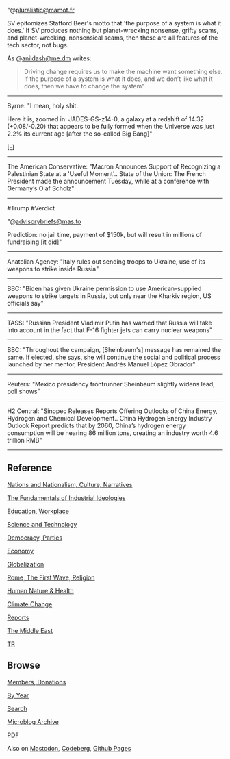 
"@pluralistic@mamot.fr

SV epitomizes Stafford Beer's motto that 'the purpose of a system is
what it does.' If SV produces nothing but planet-wrecking nonsense,
grifty scams, and planet-wrecking, nonsensical scams, then these are
all features of the tech sector, not bugs.

As @anildash@me.dm writes:

>Driving change requires us to make the machine want something else. If
>the purpose of a system is what it does, and we don’t like what it
>does, then we have to change the system"

---

Byrne: "I mean, holy shit.

Here it is, zoomed in: JADES-GS-z14-0, a galaxy at a redshift of 14.32
(+0.08/-0.20) that appears to be fully formed when the Universe was
just 2.2% its current age [after the so-called Big Bang]"

[[-]](https://cdn.fosstodon.org/media_attachments/files/112/534/521/620/738/521/original/50c273dbb3f1c690.jpeg)

---

The American Conservative: "Macron Announces Support of Recognizing a
Palestinian State at a 'Useful Moment'.. State of the Union: The
French President made the announcement Tuesday, while at a conference
with Germany’s Olaf Scholz"

---

\#Trump \#Verdict

"@advisorybriefs@mas.to

Prediction: no jail time, payment of $150k, but will result in
millions of fundraising [it did]"

---

Anatolian Agency: "Italy rules out sending troops to Ukraine, use of
its weapons to strike inside Russia"

---

BBC: "Biden has given Ukraine permission to use American-supplied
weapons to strike targets in Russia, but only near the Kharkiv region,
US officials say"

---

TASS: "Russian President Vladimir Putin has warned that Russia will
take into account in the fact that F-16 fighter jets can carry nuclear
weapons"

---

BBC: "Throughout the campaign, [Sheinbaum's] message has remained the
same. If elected, she says, she will continue the social and political
process launched by her mentor, President Andrés Manuel López Obrador"

---

Reuters: "Mexico presidency frontrunner Sheinbaum slightly widens lead, poll shows"

---

H2 Central: "Sinopec Releases Reports Offering Outlooks of China
Energy, Hydrogen and Chemical Development.. China Hydrogen Energy
Industry Outlook Report predicts that by 2060, China’s hydrogen energy
consumption will be nearing 86 million tons, creating an industry
worth 4.6 trillion RMB"

---

## Reference

[Nations and Nationalism, Culture, Narratives](0119/2013/02/nations-and-nationalism.html)

[The Fundamentals of Industrial Ideologies](0119/2011/04/fundamentals-of-industrial-ideologies.html)

[Education, Workplace](0119/2017/09/education-workplace.html)

[Science and Technology](0119/2018/09/science-technology.html)

[Democracy, Parties](0119/2016/11/democracy.html)

[Economy](2021/01/economy.html)

[Globalization](0119/2018/09/globalization.html)

[Rome, The First Wave, Religion](0119/2017/12/rome.html)

[Human Nature & Health](2020/07/human-nature.html)

[Climate Change](2022/01/climate.html)

[Reports](2021/01/reports.html)

[The Middle East](0119/2019/07/middleeast.html)

[TR](../tr/index.html)

## Browse

[Members, Donations](2022/08/members.html)

[By Year](years.html)

[Search](search.html)

[Microblog Archive](mbl/index.html)

[PDF](https://www.dropbox.com/scl/fi/8kl0sla1booo83zeb28dn/tw-all.pdf?rlkey=p9r319p8jbzak5du3dasju05y&st=28wknfsp&raw=1)

Also on 
[Mastodon](https://fosstodon.org/@muratk5n),
[Codeberg](https://muratk5n.codeberg.page/en/),
[Github Pages](https://muratk5n.github.io/thirdwave/en/)



